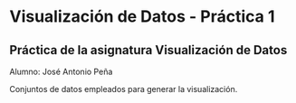 # Visualización de Datos - Práctica 1


## Práctica de la asignatura Visualización de Datos 

Alumno: José Antonio Peña


Conjuntos de datos empleados para generar la visualización.
